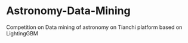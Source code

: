 # Astronomy-Data-Mining
Competition on Data mining of astronomy on Tianchi platform based on LightingGBM
